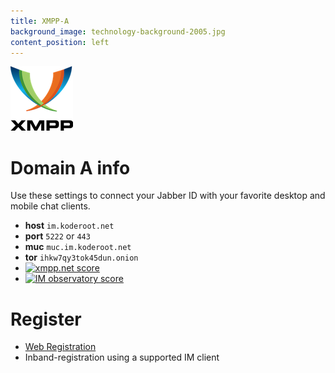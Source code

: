 ```yaml
---
title: XMPP-A
background_image: technology-background-2005.jpg
content_position: left
---
```

![](XMPP_logo.png)
# Domain A info

Use these settings to connect your Jabber ID with your favorite desktop and mobile chat clients.

+ **host** `im.koderoot.net`
+ **port** `5222` or `443`
+ **muc** `muc.im.koderoot.net`
+ **tor** `ihkw7qy3tok45dun.onion`
+ <a href='https://xmpp.net/result.php?domain=kode.im&amp;type=client'><img src='https://xmpp.net/badge.php?domain=kode.im' alt='xmpp.net score' /></a>
+ <a href='https://check.messaging.one/result.php?domain=im.koderoot.net&amp;type=server'>
  <img src='https://check.messaging.one/badge.php?domain=im.koderoot.net' alt='IM observatory score' /></a>

# Register
+ [Web Registration](https://im.koderoot.net/register-on-im.koderoot.net)
+ Inband-registration using a supported IM client


